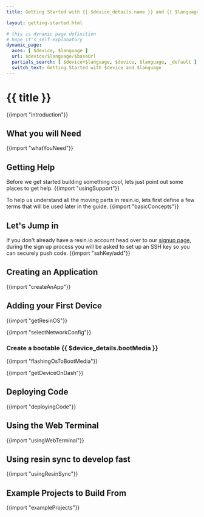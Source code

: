 ```yaml
---
title: Getting Started with {{ $device_details.name }} and {{ $language_details.name }}

layout: getting-started.html

# this is dynamic page definition
# hope it's self-explanatory
dynamic_page:
  axes: [ $device, $language ]
  url: $device/$language/$baseUrl
  partials_search: [ $device+$language, $device, $language, _default ]
  switch_text: Getting Started with $device and $language
---
```


# {{ title }}

{{import "introduction"}}

## What you will Need

{{import "whatYouNeed"}}

## Getting Help

Before we get started building something cool, lets just point out some places to get help.
{{import "usingSupport"}}

To help us understand all the moving parts in resin.io, lets first define a few terms that will be used later in the guide.
{{import "basicConcepts"}}

## Let's Jump in

If you don't already have a resin.io account head over to our [signup page][link-to-signup], during the sign up process you will be asked to set up an SSH key so you can securely push code.
{{import "sshKey/add"}}

## Creating an Application
{{import "createAnApp"}}

## Adding your First Device

{{import "getResinOS"}}

{{import "selectNetworkConfig"}}

### Create a bootable {{ $device_details.bootMedia }}
{{import "flashingOsToBootMedia"}}

{{import "getDeviceOnDash"}}

## Deploying Code

{{import "deployingCode"}}

## Using the Web Terminal

{{import "usingWebTerminal"}}

## Using resin sync to develop fast

{{import "usingResinSync"}}

## Example Projects to Build From

{{import "exampleProjects"}}

[link-to-signup]:https://dashboard.resin.io/signup
